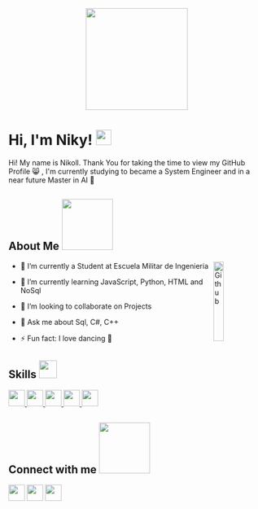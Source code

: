 <p align="center">
    <img width="200" src="https://media3.giphy.com/media/v1.Y2lkPTc5MGI3NjExN2E3eG5xenRmcW5hbWZtMHBta3FhZmhhd2k0N3huZzN4bDI0MTBnOSZlcD12MV9pbnRlcm5hbF9naWZfYnlfaWQmY3Q9Zw/2IudUHdI075HL02Pkk/giphy.gif">
</p>

<h1> Hi, I'm Niky! <img src = "https://raw.githubusercontent.com/MartinHeinz/MartinHeinz/master/wave.gif" width = 30px> </h1>
<p align='center'>
</p>


<div size='20px'> Hi! My name is Nikoll. Thank You for taking the time to view my GitHub Profile 😸 , I'm currently studying to became a System Engineer and in a near future Master in AI 🥰
</div>

<h2> About Me <img src = "https://media0.giphy.com/media/KDDpcKigbfFpnejZs6/giphy.gif?cid=ecf05e47oy6f4zjs8g1qoiystc56cu7r9tb8a1fe76e05oty&rid=giphy.gif" width = 100px></h2>

<img width="20%" align="right" alt="Github" src="https://media1.tenor.com/m/w3APLkMuTX0AAAAC/computer-work.gif" />

- 🔭 I’m currently a Student at Escuela Militar de Ingenieria
  
- 🌱 I’m currently learning JavaScript, Python, HTML and NoSql
  
- 👯 I’m looking to collaborate on Projects
  
- 💬 Ask me about Sql, C#, C++
  
- ⚡ Fun fact: I love dancing 💃

<h2> Skills <img src = "https://media2.giphy.com/media/QssGEmpkyEOhBCb7e1/giphy.gif?cid=ecf05e47a0n3gi1bfqntqmob8g9aid1oyj2wr3ds3mg700bl&rid=giphy.gif" width = 35px> </h2>
<a href= tab=repositories&q=&type=&language=python&sort= > <img width ='32px' src ='https://raw.githubusercontent.com/rahulbanerjee26/githubAboutMeGenerator/main/icons/python.svg'> </a>
<a href= tab=repositories&q=&type=&language=c&sort= > <img width ='32px' src ='https://raw.githubusercontent.com/rahulbanerjee26/githubAboutMeGenerator/main/icons/c.svg'> </a>
<a href= tab=repositories&q=&type=&language=sqlite&sort= > <img width ='32px' src ='https://raw.githubusercontent.com/rahulbanerjee26/githubAboutMeGenerator/main/icons/sqlite.svg'> </a>
<a href= tab=repositories&q=&type=&language=css&sort= > <img width ='32px' src ='https://raw.githubusercontent.com/rahulbanerjee26/githubAboutMeGenerator/main/icons/css.svg'> </a>
<a href= tab=repositories&q=&type=&language=csharp&sort= > <img width ='32px' src ='https://raw.githubusercontent.com/rahulbanerjee26/githubAboutMeGenerator/main/icons/csharp.svg'> </a>


<h2> Connect with me <img src='https://raw.githubusercontent.com/ShahriarShafin/ShahriarShafin/main/Assets/handshake.gif' width="100px"> </h2>
<a href = 'www.linkedin.com/in/nikoll-serrate-63716b2a8'> <img width = '32px' align= 'center' src="https://raw.githubusercontent.com/rahulbanerjee26/githubAboutMeGenerator/main/icons/linked-in-alt.svg"/></a> 
<a href = 'https://www.github.com/Aditya664'> <img width = '32px' align= 'center' src="https://raw.githubusercontent.com/rahulbanerjee26/githubAboutMeGenerator/main/icons/github.svg"/></a>
<a href = 'https://www.instagram.com/niky.sv_?igsh=a2Z6MGl5cXF3ZGo='> <img width = '32px' align= 'center' src="https://cdn.iconscout.com/icon/free/png-512/free-instagram-188-498425.png?f=webp&w=256"/></a>
  
<br>
<br>
  <br>


<br>

